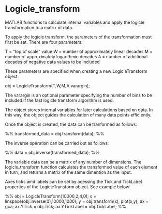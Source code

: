 # Logicle_transform
MATLAB functions to calculate internal variables and apply the logicle transformation to a matrix of data.

To apply the logicle transform, the parameters of the transformation must first be set. There are four parameters:

T = "top of scale" value
W = number of approximately linear decades
M = number of approximately logarithmic decades
A = number of additional decades of negative data values to be included

These parameters are specified when creating a new LogicleTransform object:

obj = LogicleTransform(T,W,M,A,varargin);

The varargin is an optional parameter specifying the number of bins to be included if the fast logicle transform algorithm is used.

The object stores internal variables for later calculations based on data. In this way, the object guides the calculation of many data points efficiently.

Once the object is created, the data can be tranformed as follows:

%%
transformed_data = obj.transform(data);
%%

The inverse operation can be carried out as follows:

%%
data = obj.inverse(transformed_data);
%%

The variable data can be a matrix of any number of dimensions. The logicle_transform function calculates the transformed value of each element in turn, and returns a matrix of the same dimention as the input.

Axes ticks amd labels can be set by acessing the Tick and TickLabel properties of the LogicleTransform object. See example below:

%%
obj = LogicleTransform(10000,2,4,0);
x = linspace(obj.inverse(0),10000,1000);
y = obj.transform(x);
plot(x,y);
ax = gca;
ax.YTick = obj.Tick;
ax.YTickLabel = obj.TickLabel;
%%
